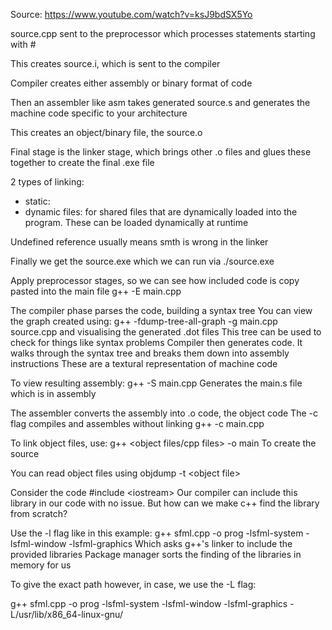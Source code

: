 Source: https://www.youtube.com/watch?v=ksJ9bdSX5Yo

source.cpp sent to the preprocessor which processes statements starting with #

This creates source.i, which is sent to the compiler

Compiler creates either assembly or binary format of code

Then an assembler like asm takes generated source.s and generates the machine code specific to your architecture

This creates an object/binary file, the source.o

Final stage is the linker stage, which brings other .o files and glues these together to create the final .exe file

2 types of linking:
- static: 
- dynamic files: for shared files that are dynamically loaded into the program. These can be loaded dynamically at runtime

Undefined reference usually means smth is wrong in the linker

Finally we get the source.exe which we can run via ./source.exe

Apply preprocessor stages, so we can see how included code is copy pasted into the main file
g++ -E main.cpp

The compiler phase parses the code, building a syntax tree
You can view the graph created using:
g++ -fdump-tree-all-graph -g main.cpp source.cpp
and visualising the generated .dot files
This tree can be used to check for things like syntax problems
Compiler then generates code. It walks through the syntax tree and breaks them down into assembly instructions
These are a textural representation of machine code

To view resulting assembly:
g++ -S main.cpp
Generates the main.s file which is in assembly

The assembler converts the assembly into .o code, the object code
The -c flag compiles and assembles without linking
g++ -c main.cpp

To link object files, use:
g++ &lt;object files/cpp files&gt; -o main
To create the source

You can read object files using 
objdump -t &lt;object file&gt;

Consider the code #include &lt;iostream&gt;
Our compiler can include this library in our code with no issue. But how can we make c++ find the library from scratch?

Use the -l flag like in this example:
g++ sfml.cpp -o prog -lsfml-system -lsfml-window -lsfml-graphics
Which asks g++'s linker to include the provided libraries
Package manager sorts the finding of the libraries in memory for us

To give the exact path however, in case, we use the -L flag: 

g++ sfml.cpp -o prog -lsfml-system -lsfml-window -lsfml-graphics -L/usr/lib/x86_64-linux-gnu/

